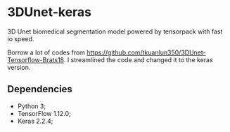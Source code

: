 # 3DUnet-keras


3D Unet biomedical segmentation model powered by tensorpack with fast io speed.

Borrow a lot of codes from https://github.com/tkuanlun350/3DUnet-Tensorflow-Brats18. 
I streamlined the code and changed it to the keras version.

## Dependencies
- Python 3; 
- TensorFlow 1.12.0;
- Keras 2.2.4;
```
